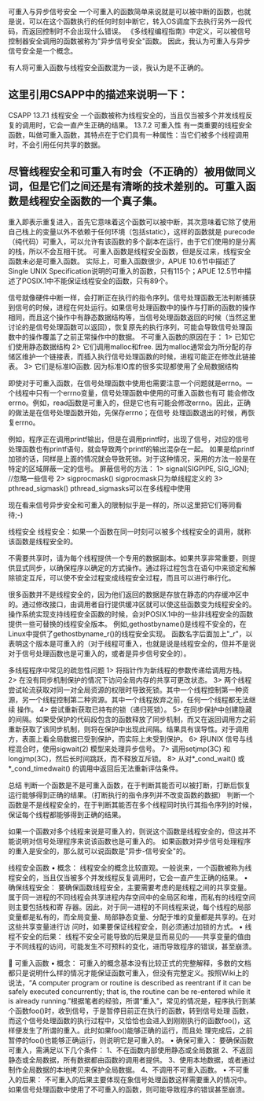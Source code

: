

可重入与异步信号安全
一个可重入的函数简单来说就是可以被中断的函数，也就是说，可以在这个函数执行的任何时刻中断它，转入OS调度下去执行另外一段代码，而返回控制时不会出现什么错误。
《多线程编程指南》中定义，可以被信号控制器安全调用的函数被称为"异步信号安全"函数。
因此，我认为可重入与异步信号安全是一个概念。

有人将可重入函数与线程安全函数混为一谈，我认为是不正确的。

这里引用CSAPP中的描述来说明一下：
--------------------------------------------------
CSAPP
13.7.1 线程安全
一个函数被称为线程安全的，当且仅当被多个并发线程反复的调用时，它会一直产生正确的结果。
13.7.2 可重入性
有一类重要的线程安全函数，叫做可重入函数，其特点在于它们具有一种属性：当它们被多个线程调用时，不会引用任何共享的数据。

尽管线程安全和可重入有时会（不正确的）被用做同义词，但是它们之间还是有清晰的技术差别的。可重入函数是线程安全函数的一个真子集。
--------------------------------------------------

重入即表示重复进入，首先它意味着这个函数可以被中断，其次意味着它除了使用自己栈上的变量以外不依赖于任何环境（包括static），这样的函数就是 purecode（纯代码）可重入，可以允许有该函数的多个副本在运行，由于它们使用的是分离的栈，所以不会互相干扰。
可重入函数是线程安全函数，但是反过来，线程安全函数未必是可重入函数。
实际上，可重入函数很少，APUE 10.6节中描述了Single UNIX Specification说明的可重入的函数，只有115个；APUE 12.5节中描述了POSIX.1中不能保证线程安全的函数，只有89个。

信号就像硬件中断一样，会打断正在执行的指令序列。信号处理函数无法判断捕获到信号的时候，进程在何处运行。如果信号处理函数中的操作与打断的函数的操作 相同，而且这个操作中有静态数据结构等，当信号处理函数返回的时候（当然这里讨论的是信号处理函数可以返回），恢复原先的执行序列，可能会导致信号处理函 数中的操作覆盖了之前正常操作中的数据。
不可重入函数的原因在于：
1> 已知它们使用静态数据结构
2> 它们调用malloc和free.
因为malloc通常会为所分配的存储区维护一个链接表，而插入执行信号处理函数的时候，进程可能正在修改此链接表。
3> 它们是标准IO函数.
因为标准IO库的很多实现都使用了全局数据结构

即使对于可重入函数，在信号处理函数中使用也需要注意一个问题就是errno。一个线程中只有一个errno变量，信号处理函数中使用的可重入函数也有可 能会修改errno。例如，read函数是可重入的，但是它也有可能会修改errno。因此，正确的做法是在信号处理函数开始，先保存errno；在信号 处理函数退出的时候，再恢复errno。

例如，程序正在调用printf输出，但是在调用printf时，出现了信号，对应的信号处理函数也有printf语句，就会导致两个printf的输出混杂在一起。
如果是给printf加锁的话，同样是上面的情况就会导致死锁。对于这种情况，采用的方法一般是在特定的区域屏蔽一定的信号。
屏蔽信号的方法：
1> signal(SIGPIPE, SIG_IGN); //忽略一些信号
2> sigprocmask()
sigprocmask只为单线程定义的
3> pthread_sigmask()
pthread_sigmasks可以在多线程中使用

现在看来信号异步安全和可重入的限制似乎是一样的，所以这里把它们等同看待;-)

线程安全
线程安全：如果一个函数在同一时刻可以被多个线程安全的调用，就称该函数是线程安全的。

不需要共享时，请为每个线程提供一个专用的数据副本。如果共享非常重要，则提供显式同步，以确保程序以确定的方式操作。通过将过程包含在语句中来锁定和解除锁定互斥，可以使不安全过程变成线程安全过程，而且可以进行串行化。

很多函数并不是线程安全的，因为他们返回的数据是存放在静态的内存缓冲区中的。通过修改接口，由调用者自行提供缓冲区就可以使这些函数变为线程安全的。
操作系统实现支持线程安全函数的时候，会对POSIX.1中的一些非线程安全的函数提供一些可替换的线程安全版本。
例如,gethostbyname()是线程不安全的，在Linux中提供了gethostbyname_r()的线程安全实现。
函数名字后面加上"_r"，以表明这个版本是可重入的（对于线程可重入，也就是说是线程安全的，但并不是说对于信号处理函数也是可重入的，或者是异步信号安全的）。

多线程程序中常见的疏忽性问题
1> 将指针作为新线程的参数传递给调用方栈。
2> 在没有同步机制保护的情况下访问全局内存的共享可更改状态。
3> 两个线程尝试轮流获取对同一对全局资源的权限时导致死锁。其中一个线程控制第一种资源，另一个线程控制第二种资源。其中一个线程放弃之前，任何一个线程都无法继续
操作。
4> 尝试重新获取已持有的锁（递归死锁）。
5> 在同步保护中创建隐藏的间隔。如果受保护的代码段包含的函数释放了同步机制，而又在返回调用方之前重新获取了该同步机制，则将在保护中出现此间隔。结果具有误导性。对于调用方，表面上看全局数据已受到保护，而实际上未受到保护。
6> 将UNIX 信号与线程混合时，使用sigwait(2) 模型来处理异步信号。
7> 调用setjmp(3C) 和longjmp(3C)，然后长时间跳跃，而不释放互斥锁。
8> 从对*_cond_wait() 或*_cond_timedwait() 的调用中返回后无法重新评估条件。


总结
判断一个函数是不是可重入函数，在于判断其能否可以被打断，打断后恢复运行能够得到正确的结果。（打断执行的指令序列并不改变函数的数据）
判断一个函数是不是线程安全的，在于判断其能否在多个线程同时执行其指令序列的时候，保证每个线程都能够得到正确的结果。

如果一个函数对多个线程来说是可重入的，则说这个函数是线程安全的，但这并不能说明对信号处理程序来说该函数也是可重入的。
如果函数对异步信号处理程序的重入是安全的，那么就可以说函数是"异步-信号安全"的。


线程安全函数
• 概念：
线程安全的概念比较直观。一般说来，一个函数被称为线程安全的，当且仅当被多个并发线程反复调用时，它会一直产生正确的结果。
• 确保线程安全：
要确保函数线程安全，主要需要考虑的是线程之间的共享变量。属于同一进程的不同线程会共享进程内存空间中的全局区和堆，而私有的线程空间则主要包括栈和寄 存器。因此，对于同一进程的不同线程来说，每个线程的局部变量都是私有的，而全局变量、局部静态变量、分配于堆的变量都是共享的。在对这些共享变量进行访 问时，如果要保证线程安全，则必须通过加锁的方式。
• 线程不安全的后果：
线程不安全可能导致的后果是显而易见的——共享变量的值由于不同线程的访问，可能发生不可预料的变化，进而导致程序的错误，甚至崩溃。

    可重入函数
• 概念：
可重入的概念基本没有比较正式的完整解释，多数的文档都只是说明什么样的情况才能保证函数可重入，但没有完整定义。按照Wiki上的说法，“A computer program or routine is described as reentrant if it can be safely executed concurrently; that is, the routine can be re-entered while it is already running.”根据笔者的经验，所谓“重入”，常见的情况是，程序执行到某个函数foo()时，收到信号，于是暂停目前正在执行的函数，转到信号处理 函数，而这个信号处理函数的执行过程中，又恰恰也会进入到刚刚执行的函数foo()，这样便发生了所谓的重入。此时如果foo()能够正确的运行，而且处 理完成后，之前暂停的foo()也能够正确运行，则说明它是可重入的。
• 确保可重入：
要确保函数可重入，需满足以下几个条件：
1、不在函数内部使用静态或全局数据
2、不返回静态或全局数据，所有数据都由函数的调用者提供。
3、使用本地数据，或者通过制作全局数据的本地拷贝来保护全局数据。
4、不调用不可重入函数。
• 不可重入的后果：
不可重入的后果主要体现在象信号处理函数这样需要重入的情况中。如果信号处理函数中使用了不可重入的函数，则可能导致程序的错误甚至崩溃。
